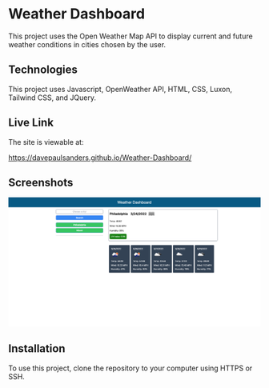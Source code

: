 # Weather Dashboard

This project uses the Open Weather Map API to display current and future weather conditions in cities chosen by the user.

## Technologies

This project uses Javascript, OpenWeather API, HTML, CSS, Luxon, Tailwind CSS, and JQuery.

## Live Link

The site is viewable at:

https://davepaulsanders.github.io/Weather-Dashboard/

## Screenshots

<img src="./assets/img/screenshot.png" style="width: 35rem"/>

## Installation

To use this project, clone the repository to your computer using HTTPS or SSH.
